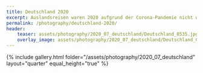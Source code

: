```yaml
---
title: Deutschland 2020
excerpt: Auslandsreisen waren 2020 aufgrund der Corona-Pandemie nicht wirklich möglich, die ideale Zeit sich einmal das Heimatland intensiver anzuschauen.
permalink: /photography/deutschland-2020/
header:
    teaser: assets/photography/2020_07_deutschland/Deutschland_0535.jpg
    overlay_image: assets/photography/2020_07_deutschland/Deutschland_0697.jpg
---
```


{% include gallery.html folder="/assets/photography/2020_07_deutschland" layout="quarter" equal_height="true" %}
